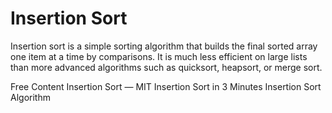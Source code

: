 # Insertion Sort

Insertion sort is a simple sorting algorithm that builds the final sorted array one item at a time by comparisons. It is much less efficient on large lists than more advanced algorithms such as quicksort, heapsort, or merge sort.

<ResourceGroupTitle>Free Content</ResourceGroupTitle>
<BadgeLink colorScheme='red' badgeText='Watch' href='https://www.youtube.com/watch?v=Kg4bqzAqRBM&list=PLUl4u3cNGP61Oq3tWYp6V_F-5jb5L2iHb&index=4'>Insertion Sort — MIT</BadgeLink>
<BadgeLink colorScheme='red' badgeText='Watch' href='https://www.youtube.com/watch?v=JU767SDMDvA'>Insertion Sort in 3 Minutes</BadgeLink>
<BadgeLink colorScheme='yellow' badgeText='Read' href='https://www.programiz.com/dsa/insertion-sort'>Insertion Sort Algorithm</BadgeLink>

